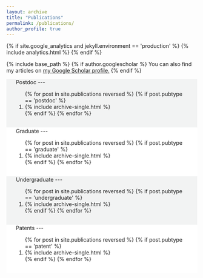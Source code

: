 ```yaml
---
layout: archive
title: "Publications"
permalink: /publications/
author_profile: true
---
```

<head>
   {% if site.google_analytics and jekyll.environment == 'production' %}
   {% include analytics.html %}
   {% endif %}
 </head>

{% include base_path %}
{% if author.googlescholar %}
You can also find my articles on <u><a href="{{author.googlescholar}}">my Google Scholar profile</a>.</u>
{% endif %}

<div style="background-color: #f2f3f3" markdown=1> 
<div style="padding-top: 0.1px; padding-bottom: 3%; margin-left: 5%; margin-right: 5%;" markdown=1>
Postdoc
---
<ol>
{% for post in site.publications reversed %}
  {% if post.pubtype == 'postdoc' %}
     <li> {% include archive-single.html %} </li>
  {% endif %}
{% endfor %}
</ol>
</div>
</div>

<div style="background-color: #ffffff" markdown=1> 
<div style="padding-top: 0.1px; padding-bottom: 3%; margin-left: 5%; margin-right: 5%;" markdown=1>
Graduate
---
<ol>
{% for post in site.publications reversed %}
  {% if post.pubtype == 'graduate' %} 
  <li>    {% include archive-single.html %} </li>
  {% endif %}
{% endfor %}
</ol>
</div>
</div>

<div style="background-color: #f2f3f3" markdown=1> 
<div style="padding-top: 0.1px; padding-bottom: 3%; margin-left: 5%; margin-right: 5%;" markdown=1>
Undergraduate
---
<ol>
{% for post in site.publications reversed %}
  {% if post.pubtype == 'undergraduate' %} 
  <li>    {% include archive-single.html %} </li>
  {% endif %}
{% endfor %}
</ol>
</div>
</div>

<div style="background-color: #ffffff" markdown=1> 
<div style="padding-top: 0.1px; padding-bottom: 3%; margin-left: 5%; margin-right: 5%;" markdown=1>
Patents
---
<ol>
{% for post in site.publications reversed %}
  {% if post.pubtype == 'patent' %}
   <li>   {% include archive-single.html %} </li>
  {% endif %}
{% endfor %}
</ol>
</div>
</div>
